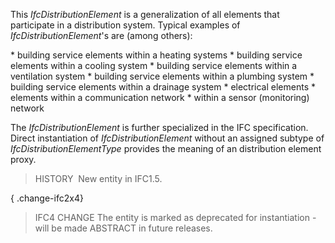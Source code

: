 This _IfcDistributionElement_ is a generalization of all elements that participate in a distribution system. Typical examples of _IfcDistributionElement_'s are (among others):

\* building service elements within a heating systems 
\* building service elements within a cooling system 
\* building service elements within a ventilation system 
\* building service elements within a plumbing system 
\* building service elements within a drainage system 
\* electrical elements 
\* elements within a communication network 
\* within a sensor (monitoring) network

The _IfcDistributionElement_ is further specialized in the IFC specification. Direct instantiation of _IfcDistributionElement_ without an assigned subtype of _IfcDistributionElementType_ provides the meaning of an distribution element proxy.

> HISTORY&nbsp; New entity in IFC1.5.

{ .change-ifc2x4}
> IFC4 CHANGE The entity is marked as deprecated for instantiation - will be made ABSTRACT in future releases.
